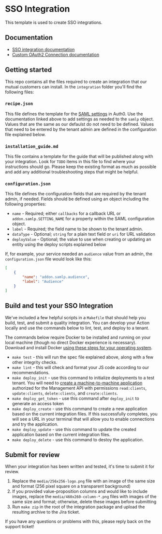 # SSO Integration

This template is used to create SSO integrations.

## Documentation

- [SSO integration documentation](https://auth0.com/docs/customize/integrations/marketplace-partners/sso-integrations-for-partners)
- [Custom OAuth2 Connection documentation](https://auth0.com/docs/authenticate/identity-providers/social-identity-providers/oauth2s)

## Getting started

This repo contains all the files required to create an integration that our mutual customers can install. In the `integration` folder you'll find the following files:

### `recipe.json`

This file defines the template for the [SAML settings](https://auth0.com/docs/authenticate/protocols/saml/saml-configuration/customize-saml-assertions#saml-assertion-attributes) in Auth0. Use the documentation linked above to add settings as needed to the `samlp` object. Values that are the same as our defaulst do not need to be defined. Values that need to be entered by the tenant admin are defined in the configuration file explained below.

### `installation_guide.md`

This file contains a template for the guide that will be published along with your integration. Look for `TODO` items in this file to find where your instructions should go. Please keep the existing format as much as possible and add any additional troubleshooting steps that might be helpful. 

### `configuration.json` 

This file defines the configuration fields that are required by the tenant admin, if needed. Fields should be defined using an object including the following properties:

* `name` - Required; either `callbacks` for a callback URL or `addon.samlp.SETTING_NAME` for a property within the SAML configuration object.
* `label` - Required; the field name to be shown to the tenant admin.
* `dataType` - Optional; `string` for a plain text field or `uri` for URL validation
* `deployValue` - Optional; the value to use when creating or updating an entity using the deploy scripts explained below

If, for example, your service needed an `audience` value from an admin, the `configuration.json` file would look like this:

```json
[
    {
        "name": "addon.samlp.audience",
        "label": "Audience"
    }
]
```

## Build and test your SSO Integration

We've included a few helpful scripts in a `Makefile` that should help you build, test, and submit a quality integration. You can develop your Action locally and use the commands below to lint, test, and deploy to a tenant.

The commands below require Docker to be installed and running on your local machine (though no direct Docker experience is necessary). Download and install Docker [using these steps for your operating system](https://docs.docker.com/get-docker/). 

* `make test` - this will run the spec file explained above, along with a few other integrity checks.
* `make lint` - this will check and format your JS code according to our recommendations.
* `make deploy_init` - use this command to initialize deployments to a test tenant. You will need to [create a machine-to-machine application](https://auth0.com/docs/get-started/auth0-overview/create-applications/machine-to-machine-apps) authorized for the Management API with permissions `read:clients`, `update:clients`, `delete:clients`, and `create:clients`.
* `make deploy_get_token` - use this command after `deploy_init` to generate an access token
* `make deploy_create` - use this command to create a new application based on the current integration files. If this successfully completes, you will see a URL in your terminal that will allow you to enable connections and try the application.
* `make deploy_update` - use this command to update the created application based on the current integration files.
* `make deploy_delete` - use this command to destoy the application.

## Submit for review

When your integration has been written and tested, it's time to submit it for review.

1. Replace the `media/256x256-logo.png` file with an image of the same size and format (256 pixel square on a transparent background)
1. If you provided value-proposition columns and would like to include images, replace the `media/460x260-column-*.png` files with images of the same size and format; otherwise, delete these images before submitting
1. Run `make zip` in the root of the integration package and upload the resulting archive to the Jira ticket.

If you have any questions or problems with this, please reply back on the support ticket!



